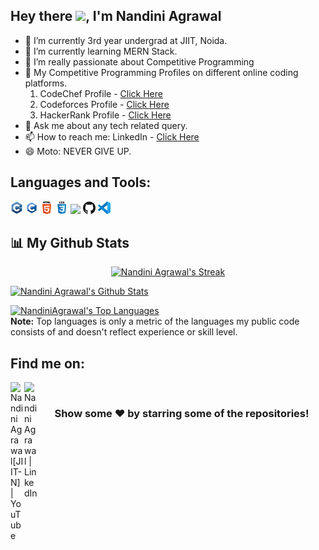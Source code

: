 ## Hey there <img src="https://raw.githubusercontent.com/MartinHeinz/MartinHeinz/master/wave.gif" width="30px">, I'm Nandini Agrawal

- 🔭 I’m currently 3rd year undergrad at JIIT, Noida.
- 🌱 I’m currently learning MERN Stack.
- 🤔 I’m really passionate about Competitive Programming
- 🤠 My Competitive Programming Profiles on different online coding platforms.
     1. CodeChef Profile - [Click Here](https://www.codechef.com/users/nandini_1503)
     2. Codeforces Profile - [Click Here](https://codeforces.com/profile/_nandini)
     3. HackerRank Profile - [Click Here](https://www.hackerrank.com/agrawalnandini11)
- 💬 Ask me about any tech related query.
- 📫 How to reach me: LinkedIn - [Click Here](https://www.linkedin.com/in/nandini-agrawal-0b2702203/)
- 😄 Moto: NEVER GIVE UP.

## Languages and Tools:

<code><img height="20" src="https://raw.githubusercontent.com/github/explore/80688e429a7d4ef2fca1e82350fe8e3517d3494d/topics/cpp/cpp.png"></code>
<code><img height="20" src="https://raw.githubusercontent.com/github/explore/80688e429a7d4ef2fca1e82350fe8e3517d3494d/topics/c/c.png"></code>
<code><img height="20" src="https://raw.githubusercontent.com/github/explore/80688e429a7d4ef2fca1e82350fe8e3517d3494d/topics/html/html.png"></code>
<code><img height="20" src="https://raw.githubusercontent.com/github/explore/80688e429a7d4ef2fca1e82350fe8e3517d3494d/topics/css/css.png"></code>
<code><img height="20" src="https://img.icons8.com/color/48/000000/git.png"></code>
<code><img height="20" src="https://raw.githubusercontent.com/github/explore/78df643247d429f6cc873026c0622819ad797942/topics/github/github.png"></code>
<code><img height="20" src="https://raw.githubusercontent.com/github/explore/80688e429a7d4ef2fca1e82350fe8e3517d3494d/topics/visual-studio-code/visual-studio-code.png"></code> 
<br>


## 📊 My Github Stats

<p align="center">
    <a href="https://github.com/NandiniAgrawal15/github-readme-streak-stats">
        <img title="🔥 Get streak stats for your profile at git.io/streak-stats" alt="Nandini Agrawal's Streak" src="https://github-readme-streak-stats.herokuapp.com/?user=NandiniAgrawal15&theme=dark"/>
    </a>
</p>

<a href="https://github.com/NandiniAgrawal15/github-readme-stats"><img alt="Nandini Agrawal's Github Stats" src="https://github-readme-stats.vercel.app/api?username=NandiniAgrawal15&show_icons=true&theme=radical"></a>


<a href="(https://github.com/NandiniAgrawal15/github-readme-stats)"><img alt="NandiniAgrawal's Top Languages" src="https://github-readme-stats.vercel.app/api/top-langs/?username=NandiniAgrawal15&layout=compact"></a>
<br/>
<b>Note:</b> Top languages is only a metric of the languages my public code consists of and doesn't reflect experience or skill level.

## Find me on:
[<img align="left" alt="Nandini Agrawal[JIIT-N] | YouTube" width="22px" src="https://cdn.jsdelivr.net/npm/simple-icons@v3/icons/youtube.svg" />][youtube]

[<img align="left" alt="Nandini Agrawal | LinkedIn" width="22px" src="https://cdn.jsdelivr.net/npm/simple-icons@v3/icons/linkedin.svg" />][linkedin]

<br />

[youtube]: https://www.youtube.com/channel/UCZ7XoxYpcswzW5C_N95_QhA
[linkedin]: https://www.linkedin.com/in/nandini-agrawal-0b2702203/
[github]: https://github.com/NandiniAgrawal15

<div align="center">

### Show some ❤️ by starring some of the repositories!

</div>
